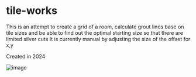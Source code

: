 # tile-works

This is an attempt to create a grid of a room, calculate grout lines base on tile sizes
and be able to find out the optimal starting size so that there are limited silver cuts
It is currently manual by adjusting the size of the offset for x,y

Created in 2024

![image](https://github.com/ckcompton/tile-works/assets/10995852/b220b40f-c540-4d1f-ba8b-6cb75b85c438)
